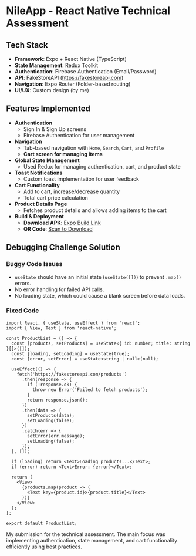 # NileApp - React Native Technical Assessment

## Tech Stack
- **Framework**: Expo + React Native (TypeScript)
- **State Management**: Redux Toolkit
- **Authentication**: Firebase Authentication (Email/Password)
- **API**: FakeStoreAPI (https://fakestoreapi.com)
- **Navigation**: Expo Router (Folder-based routing)
- **UI/UX**: Custom design (by me)

## Features Implemented
- **Authentication**
  - Sign In & Sign Up screens
  - Firebase Authentication for user management
- **Navigation**
  - Tab-based navigation with `Home`, `Search`, `Cart`, and `Profile`
  - **Cart screen for managing items**
- **Global State Management**
  - Used Redux for managing authentication, cart, and product state
- **Toast Notifications**
  - Custom toast implementation for user feedback
- **Cart Functionality**
  - Add to cart, increase/decrease quantity
  - Total cart price calculation
- **Product Details Page**
  - Fetches product details and allows adding items to the cart
- **Build & Deployment**
  - **Download APK**: [Expo Build Link](https://expo.dev/accounts/gabbykarry/projects/nileApp/builds/c4af3289-36f6-4aad-8b0e-ec1aac538d06)
  - **QR Code**: [Scan to Download](https://drive.google.com/file/d/1_5BKbJT1z-FeIDa2e2Lu6FY0OEsXakvG/view?usp=sharing)

## Debugging Challenge Solution

### **Buggy Code Issues**
- `useState` should have an initial state (`useState([])`) to prevent `.map()` errors.
- No error handling for failed API calls.
- No loading state, which could cause a blank screen before data loads.

### **Fixed Code**
```tsx
import React, { useState, useEffect } from 'react';
import { View, Text } from 'react-native';

const ProductList = () => {
  const [products, setProducts] = useState<{ id: number; title: string }[]>([]);
  const [loading, setLoading] = useState(true);
  const [error, setError] = useState<string | null>(null);

  useEffect(() => {
    fetch('https://fakestoreapi.com/products')
      .then(response => {
        if (!response.ok) {
          throw new Error('Failed to fetch products');
        }
        return response.json();
      })
      .then(data => {
        setProducts(data);
        setLoading(false);
      })
      .catch(err => {
        setError(err.message);
        setLoading(false);
      });
  }, []);

  if (loading) return <Text>Loading products...</Text>;
  if (error) return <Text>Error: {error}</Text>;

  return (
    <View>
      {products.map(product => (
        <Text key={product.id}>{product.title}</Text>
      ))}
    </View>
  );
};

export default ProductList;
```

My submission for the technical assessment. The main focus was implementing authentication, state management, and cart functionality efficiently using best practices.

